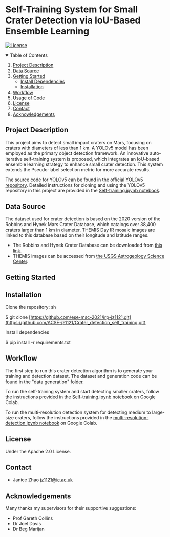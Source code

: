 # Self-Training System for Small Crater Detection via IoU-Based Ensemble Learning
[![License](https://img.shields.io/badge/License-Apache%202.0-blue.svg)](LICENSE.txt)

<details open="open">
  <summary>Table of Contents</summary>
  <ol>
    <li><a href="#project-description">Project Description</a></li>
    <li><a href="#data-source">Data Source</a></li>
    <li><a href="#getting-started">Getting Started</a>
      <ul>
        <li><a href="#install-dependencies">Install Dependencies</a></li>
        <li><a href="#installation">Installation</a></li>
      </ul>
    </li>
    <li><a href="#how-to-run">Workflow</a></li>
    <li><a href="#usage-of-code">Usage of Code</a></li>
    <li><a href="#license">License</a></li>
    <li><a href="#contact">Contact</a></li>
    <li><a href="#acknowledgements">Acknowledgements</a></li>
  </ol>
</details>

## Project Description
This project aims to detect small impact craters on Mars, focusing on craters with diameters of less than 1 km. A YOLOv5 model has been employed as the primary object detection framework. An innovative auto-iterative self-training system is proposed, which integrates an IoU-based ensemble learning strategy to enhance small crater detection. This system extends the Pseudo-label selection metric for more accurate results.

The source code for YOLOv5 can be found in the official [YOLOv5 repository](https://github.com/ultralytics/yolov5). Detailed instructions for cloning and using the YOLOv5 repository in this project are provided in the [Self-training.ipynb notebook](https://colab.research.google.com/drive/1mWEVufggf9rZDaF8Us1aFWjDGQtajN7N?usp=sharing).

## Data Source
The dataset used for crater detection is based on the 2020 version of the Robbins and Hynek Mars Crater Database, which catalogs over 38,400 craters larger than 1 km in diameter. THEMIS Day IR mosaic images are linked to this database based on their longitude and latitude ranges.

- The Robbins and Hynek Crater Database can be downloaded from [this link](http://craters.sjrdesign.net/).
- THEMIS images can be accessed from [the USGS Astrogeology Science Center](https://astrogeology.usgs.gov/search?target=&system=&p=1&accscope=&searchBar=).

## Getting Started


## Installation

Clone the repository:
sh

$ git clone [https://github.com/ese-msc-2021/irp-jz1121.git](https://github.com/ACSE-jz1121/Crater_detection_self_training.git)

Install dependencies

$ pip install -r requirements.txt

## Workflow
The first step to run this crater detection algorithm is to generate your training and detection dataset. The dataset and generation code can be found in the "data generation" folder.

To run the self-training system and start detecting smaller craters, follow the instructions provided in the [Self-training.ipynb notebook](https://colab.research.google.com/drive/1mWEVufggf9rZDaF8Us1aFWjDGQtajN7N?usp=sharing) on Google Colab.

To run the multi-resolution detection system for detecting medium to large-size craters, follow the instructions provided in the [multi-resolution-detection.ipynb notebook](https://colab.research.google.com/drive/1mWEVufggf9rZDaF8Us1aFWjDGQtajN7N?usp=sharing) on Google Colab.

## License

Under the Apache 2.0 License.

## Contact
* Janice Zhao jz1121@ic.ac.uk

## Acknowledgements
Many thanks my supervisors for their supportive suggestions:
* Prof Gareth Collins
* Dr Joel Davis
* Dr Beg Marijan 
